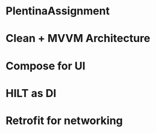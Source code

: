 # PlentinaAssignment
# Clean + MVVM Architecture
# Compose for UI
# HILT as DI
# Retrofit for networking
